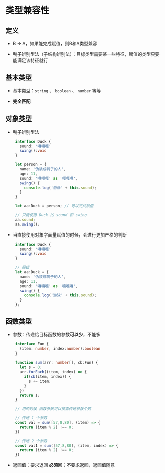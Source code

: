 # 类型兼容性

## 定义

+ B -> A，如果能完成赋值，则B和A类型兼容

+ 鸭子辨别型法（子结构辨别法）：目标类型需要某一些特征，赋值的类型只要能满足该特征就行

## 基本类型

+ 基本类型：`string` 、 `boolean` 、 `number` 等等

+ **完全匹配**

## 对象类型

+ 鸭子辨别型法

   ```ts
    interface Duck {
      sound: '嘎嘎嘎'
      swing():void
    }

    let person = {
      name: '伪装成鸭子的人',
      age: 11,
      sound: '嘎嘎嘎' as '嘎嘎嘎',
      swing() {
        console.log('游泳' + this.sound);
      }
    }

    let aa:Duck = person; // 可以完成赋值

    // 只能使用 Duck 的 sound 和 swing
    aa.sound;
    aa.swing();
    ```

+ 当直接使用对象字面量赋值的时候，会进行更加严格的判断

   ```ts
    interface Duck {
      sound: '嘎嘎嘎'
      swing():void
    }

    // 报错
    let aa:Duck = {
      name: '伪装成鸭子的人',
      age: 11,
      sound: '嘎嘎嘎' as '嘎嘎嘎',
      swing() {
        console.log('游泳' + this.sound);
      }
    };
    ```

## 函数类型

+ 参数：传递给目标函数的参数**可以少**，不能多

   ```ts
    interface Fun {
      (item: number, index:number):boolean
    }

    function sum(arr: number[], cb:Fun) {
      let s = 0;
      arr.forEach((item, index) => {
        if(cb(item, index)) {
          s += item;
        }
      })
      return s;
    }

    // 用的时候 函数参数可以按需传递参数个数

    // 传递 1 个参数
    const val = sum([57,8,80], (item) => {
      return (item % 2) !== 0;
    })

    // 传递 2 个参数
    const val1 = sum([57,8,80], (item, index) => {
      return (item % 2) !== 0;
    })
    ```

+ 返回值：要求返回 **必须**回；不要求返回，返回值随意
